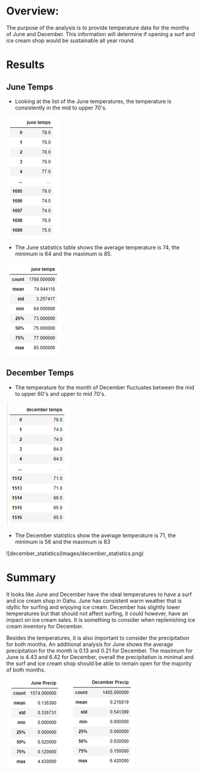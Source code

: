#  Overview: 
The purpose of the analysis is to provide temperature data for the months of June and December. This information will determine if opening a surf and ice cream shop would be sustainable all year round. 

# Results


## June Temps
	
* Looking at the list of the June temperatures, the temperature is consistently in the mid to upper 70's. 

![june_temps](Images/june_temps.png)
 
* The June statistics table shows the average temperature is 74, the minimum is 64 and the maximum is 85.

![june_statistics](Images/june_statistics.png)

## December Temps

* The temperature for the month of December fluctuates between the mid to upper 60's and upper to mid 70's.

![december_temps](Images/december_temps.png)

* The December statistics show the average temperature is 71, the minimum is 56 and the maximum is 83	

![december_statistics(Images/december_statistics.png)

	
# Summary

It looks like June and December have the ideal temperatures to have a surf and ice cream shop in Oahu. June has consistent warm weather that is idyllic for surfing and enjoying ice cream. December has slightly lower temperatures but that should not affect surfing, it could however, have an impact on ice cream sales. It is something to consider when replenishing ice cream inventory for December.

	
Besides the temperatures, it is also important to consider the precipitation for both months. An additional analysis for June shows the average precipitation for the month is 0.13 and 0.21 for December. The maximum for June is 4.43 and 6.42 for December, overall the precipitation is minimal and the surf and ice cream shop should be able to remain open for the majority of both months. 

![June_Precip](Images/June_Precip.png)   ![December_Precip](Images/December_Precip.png)
	

